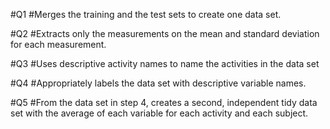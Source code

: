 #Q1
#Merges the training and the test sets to create one data set.

#Q2
#Extracts only the measurements on the mean and standard deviation for each measurement. 

#Q3
#Uses descriptive activity names to name the activities in the data set

#Q4
#Appropriately labels the data set with descriptive variable names. 

#Q5
#From the data set in step 4, creates a second, independent tidy data set with the average of each variable for each activity and each subject.
